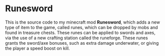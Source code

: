 # Runesword

This is the source code to my minecraft mod **Runesword**, which adds a new type of item
to the game, called runes, which can be dropped by mobs and found in treasure chests.
These runes can be applied to swords and axes, via the use of a new crafting station called the
runeforge. These runes grants the sword/axe bonuses, such as extra damage underwater,
or giving the player a speed boost on kill.
